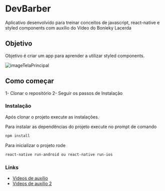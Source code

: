 # DevBarber

Aplicativo desenvolvido para treinar conceitos de javascript, react-native e styled components com auxílio do Vídeo do Bonieky Lacerda

## Objetivo

Objetivo é criar um app para aprender a utilizar styled components.

![imageTelaPrincipal](GifApp.gif)

## Como começar

1- Clonar o repositório
2- Seguir os passos de Instalação

### Instalação

Após clonar o projeto execute as instalações.

Para instalar as dependências do projeto execute no prompt de comando

```sh
npm install
```
Para inicializar o projeto rode

```sh
react-native run-android ou react-native run-ios 
```

### Links 

- [Videos de auxílio](https://www.youtube.com/watch?v=kk_pGWBOkc4)
- [Videos de auxílio 2 ](https://www.youtube.com/watch?v=wdvxNgGV0sU)